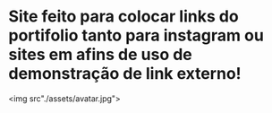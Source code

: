 # Site feito para colocar links do portifolio tanto para instagram ou sites em afins de uso de demonstração de link externo!

<img src"./assets/avatar.jpg">
